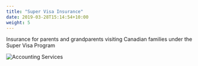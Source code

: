 ```yaml
---
title: "Super Visa Insurance"
date: 2019-03-28T15:14:54+10:00
weight: 5
---
```


Insurance for parents and grandparents visiting Canadian families under the Super Visa Program

![Accounting Services](/images/austin-distel-nGc5RT2HmF0-unsplash.jpg)
